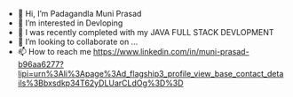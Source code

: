 - 👋 Hi, I’m Padagandla Muni Prasad
- 👀 I’m interested in Devloping
- 🌱 I was recently completed with my JAVA FULL STACK DEVLOPMENT
- 💞️ I’m looking to collaborate on ...
- 📫 How to reach me https://www.linkedin.com/in/muni-prasad-b96aa6277?lipi=urn%3Ali%3Apage%3Ad_flagship3_profile_view_base_contact_details%3Bbxsdkp34T62yDLUarCLdOg%3D%3D

<!---
MuniPrasad2002/MuniPrasad2002 is a ✨ special ✨ repository because its `README.md` (this file) appears on your GitHub profile.
You can click the Preview link to take a look at your changes.
--->
